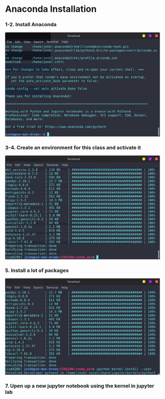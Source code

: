 # Anaconda Installation

### 1-2. Install Anaconda

![a](../images/conda_inst.png)

### 3-4. Create an environment for this class and activate it

![Lot of installs](../images/all_install.png)

### 5. Install a lot of packages

![5 and 6](../images/5_and_6.png)

### 7. Upen up a new jupyter notebook using the kernel in jupyter lab
